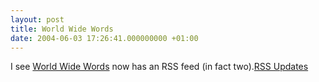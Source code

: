 ```yaml
---
layout: post
title: World Wide Words
date: 2004-06-03 17:26:41.000000000 +01:00
---
```

<p>I see <a href="http://www.worldwidewords.org">World Wide Words</a> now has an RSS feed (in fact two).<a href="http://www.worldwidewords.org/rss/updates.xml">RSS Updates</a></p>
